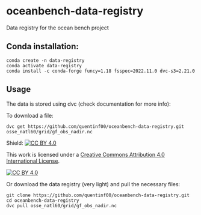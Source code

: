 # oceanbench-data-registry
Data registry for the ocean bench project


## Conda installation:

```
conda create -n data-registry
conda activate data-registry
conda install -c conda-forge funcy=1.18 fsspec=2022.11.0 dvc-s3=2.21.0
```

## Usage
The data is stored using dvc (check documentation for more info):

To download a file:
```
dvc get https://github.com/quentinf00/oceanbench-data-registry.git osse_natl60/grid/gf_obs_nadir.nc
```

Shield: [![CC BY 4.0][cc-by-shield]][cc-by]

This work is licensed under a
[Creative Commons Attribution 4.0 International License][cc-by].

[![CC BY 4.0][cc-by-image]][cc-by]

[cc-by]: http://creativecommons.org/licenses/by/4.0/
[cc-by-image]: https://i.creativecommons.org/l/by/4.0/88x31.png
[cc-by-shield]: https://img.shields.io/badge/License-CC%20BY%204.0-lightgrey.svg
Or download the data registry (very light) and pull the necessary files:
```
git clone https://github.com/quentinf00/oceanbench-data-registry.git
cd oceanbench-data-registry
dvc pull osse_natl60/grid/gf_obs_nadir.nc
```
